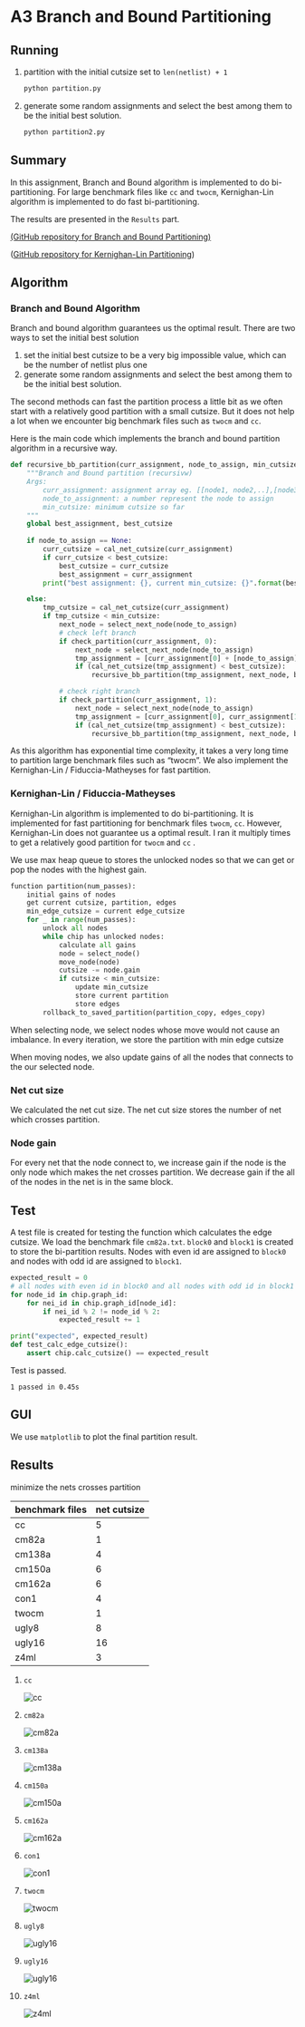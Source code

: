 # A3 Branch and Bound Partitioning

## Running

1. partition with the initial cutsize set to `len(netlist) + 1`

   ```python
   python partition.py
   ```

   

2. generate some random assignments and select the best among them to be the initial best solution.

   ```python
   python partition2.py
   ```

   

## Summary

In this assignment, Branch and Bound algorithm is implemented to do bi-partitioning. For large benchmark files like `cc` and `twocm`, Kernighan-Lin algorithm is implemented to do fast bi-partitioning.

The results are presented in the `Results` part.

[(GitHub repository for Branch and Bound Partitioning)](https://github.com/TAN-ZIXUAN/CPEN513/tree/main/bb_partition)

([GitHub repository for Kernighan-Lin Partitioning](https://github.com/TAN-ZIXUAN/CPEN513/tree/main/partitioning))

## Algorithm

### Branch and Bound Algorithm

Branch and bound algorithm guarantees us the optimal result. There are two ways to set the initial best solution

1. set the initial best cutsize to be a very big impossible value, which can be the number of netlist plus one
2. generate some random assignments and select the best among them to be the initial best solution.

The second methods can fast the partition process a little bit as we often start with a relatively good partition with a small cutsize. But it does not help a lot when we encounter big benchmark files such as `twocm` and `cc`.

Here is the main code which implements the branch and bound partition algorithm in a recursive way.

```python
def recursive_bb_partition(curr_assignment, node_to_assign, min_cutsize): 
    """Branch and Bound partition (recursivw)
    Args:
        curr_assignment: assignment array eg. [[node1, node2,..],[node3, node4,...]]
        node_to_assignment: a number represent the node to assign
        min_cutsize: minimum cutsize so far
    """
    global best_assignment, best_cutsize
    
    if node_to_assign == None:
        curr_cutsize = cal_net_cutsize(curr_assignment)
        if curr_cutsize < best_cutsize:
            best_cutsize = curr_cutsize
            best_assignment = curr_assignment
        print("best assignment: {}, current min_cutsize: {}".format(best_assignment, min_cutsize))

    else:
        tmp_cutsize = cal_net_cutsize(curr_assignment)
        if tmp_cutsize < min_cutsize:
            next_node = select_next_node(node_to_assign)
            # check left branch
            if check_partition(curr_assignment, 0):
                next_node = select_next_node(node_to_assign)
                tmp_assignment = [curr_assignment[0] + [node_to_assign], curr_assignment[1]] 
                if (cal_net_cutsize(tmp_assignment) < best_cutsize):
                    recursive_bb_partition(tmp_assignment, next_node, best_cutsize)

            # check right branch
            if check_partition(curr_assignment, 1):
                next_node = select_next_node(node_to_assign)
                tmp_assignment = [curr_assignment[0], curr_assignment[1] + [node_to_assign]] 
                if (cal_net_cutsize(tmp_assignment) < best_cutsize):
                    recursive_bb_partition(tmp_assignment, next_node, best_cutsize)
```

As this algorithm has exponential time complexity, it takes a very long time to partition large benchmark files such as “twocm”. We also implement the Kernighan-Lin /  Fiduccia-Matheyses for fast partition.

### Kernighan-Lin /  Fiduccia-Matheyses

Kernighan-Lin algorithm is implemented to do bi-partitioning.  It is implemented for fast partitioning for benchmark files `twocm`, `cc`. However, Kernighan-Lin does not guarantee us a optimal result. I ran it multiply times to get a relatively good partition for `twocm` and `cc` .

We use max heap queue to stores the unlocked nodes so that we can get or pop the nodes with the  highest gain. 

```python
function partition(num_passes):
    initial gains of nodes
    get current cutsize, partition, edges
    min_edge_cutsize = current edge_cutsize
    for _ in range(num_passes):
        unlock all nodes
        while chip has unlocked nodes:
        	calculate all gains
            node = select_node()
            move_node(node)
            cutsize -= node.gain
            if cutsize < min_cutsize:
                update min_cutsize
                store current partition
                store edges
        rollback_to_saved_partition(partition_copy, edges_copy)        
```

When selecting node, we select nodes whose move would not cause an imbalance. In every iteration, we store the partition with min edge cutsize

When moving nodes, we also update gains of all the nodes that connects to the our selected node.

### Net cut size

We calculated the net cut size. The net cut size stores the number of net which crosses partition.

### Node gain

For every net that the node connect to, we increase gain if the node is the only node which makes the net crosses partition. We decrease gain if the all of the nodes in the net is in the same block.


## Test

A test file is created for testing the function which calculates the edge cutsize. We load the benchmark file `cm82a.txt`. `block0` and `block1` is created to store the bi-partition results. Nodes with even id are assigned to `block0` and nodes with odd id are assigned to `block1`.

```python
expected_result = 0
# all nodes with even id in block0 and all nodes with odd id in block1
for node_id in chip.graph_id:
    for nei_id in chip.graph_id[node_id]:
        if nei_id % 2 != node_id % 2:
            expected_result += 1

print("expected", expected_result)
def test_calc_edge_cutsize():
    assert chip.calc_cutsize() == expected_result
```

Test is passed.

`1 passed in 0.45s`

## GUI

We use  `matplotlib` to plot the final partition result.

## Results

minimize the nets crosses partition

| benchmark files | net cutsize |
| --------------- | ----------- |
| cc              | 5           |
| cm82a           | 1           |
| cm138a          | 4           |
| cm150a          | 6           |
| cm162a          | 6           |
| con1            | 4           |
| twocm           | 1           |
| ugly8           | 8           |
| ugly16          | 16          |
| z4ml            | 3           |

1. `cc`

   ![cc](readme.assets/cc.png)

2. `cm82a`

   ![cm82a](readme.assets/cm82a.png)

3. `cm138a`

   ![cm138a](readme.assets/cm138a-1617844660066.png)

4. `cm150a`

   ![cm150a](readme.assets/cm150a.png)

5. `cm162a`

   ![cm162a](readme.assets/cm162a.png)

6. `con1`

   ![con1](readme.assets/con1.png)

7. `twocm`

   ![twocm](readme.assets/twocm.png)

8. `ugly8`

   ![ugly16](readme.assets/ugly16.png)

9. `ugly16`

   ![ugly16](readme.assets/ugly16-1617844799507.png)

10. `z4ml`

    ![z4ml](readme.assets/z4ml.png)